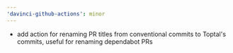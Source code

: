 ```yaml
---
'davinci-github-actions': minor
---
```


- add action for renaming PR titles from conventional commits to Toptal's commits, useful for renaming dependabot PRs
